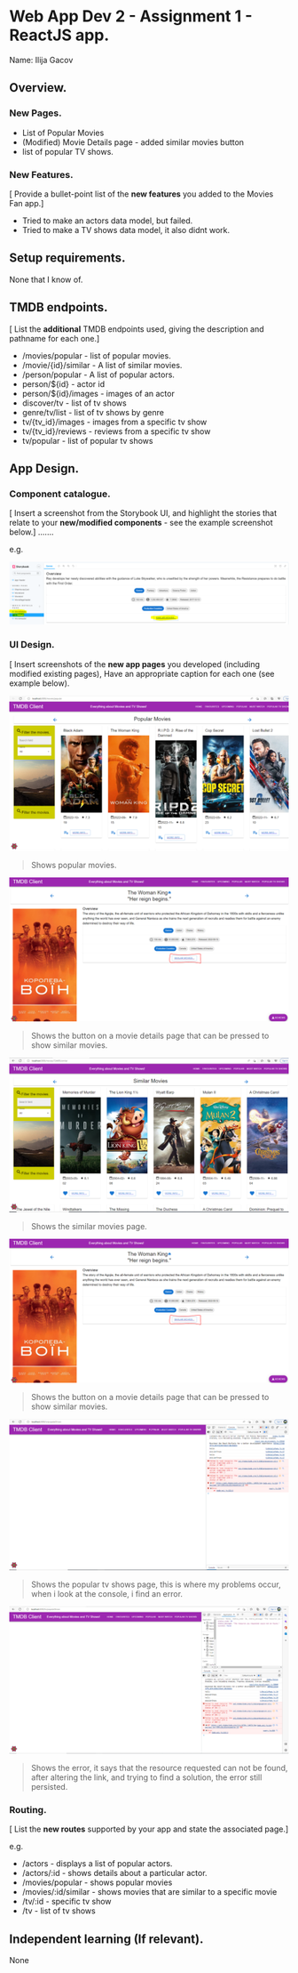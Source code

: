# Web App Dev 2 - Assignment 1 - ReactJS app.

Name: Ilija Gacov
## Overview.

### New Pages.

+ List of Popular Movies
+ (Modified) Movie Details page - added similar movies button
+ list of popular TV shows.

### New Features.

[ Provide a bullet-point list of the __new features__ you added to the Movies Fan app.] 
 
+ Tried to make an actors data model, but failed.
+ Tried to make a TV shows data model, it also didnt work.

## Setup requirements.

None that I know of.

## TMDB endpoints.

[ List the __additional__ TMDB endpoints used, giving the description and pathname for each one.] 

+ /movies/popular - list of popular movies.
+ /movie/{id}/similar - A list of similar movies. 
+ /person/popular - A list of popular actors.
+ person/${id} - actor id
+ person/${id}/images - images of an actor
+ discover/tv - list of tv shows
+ genre/tv/list - list of tv shows by genre
+ tv/{tv_id}/images - images from a specific tv show
+ tv/{tv_id}/reviews - reviews from a specific tv show
+ tv/popular - list of popular tv shows

## App Design.

### Component catalogue.

[ Insert a screenshot from the Storybook UI, and highlight the stories that relate to your __new/modified components__ - see the example screenshot below.] .......

e.g.

![](./images/storybook.PNG)

### UI Design.

[ Insert screenshots of the __new app pages__ you developed (including modified existing pages), Have an appropriate caption for each one (see example below).

![ ](./images/popularmovies.png)

>Shows popular movies.

![ ](./images/similarbutton.png)

>Shows the button on a movie details page that can be pressed to show similar movies.

![ ](./images/similarmovies.png)

>Shows the similar movies page.

![ ](./images/similarbutton.png)

>Shows the button on a movie details page that can be pressed to show similar movies.

![ ](./images/popularShows.png)

>Shows the popular tv shows page, this is where my problems occur, when i look at the console, i find an error.

![ ](./images/error.png)

>Shows the error, it says that the resource requested can not be found, after altering the link, and trying to find a solution, the error still persisted.

### Routing.

[ List the __new routes__ supported by your app and state the associated page.]

e.g. 

+ /actors - displays a list of popular actors.
+ /actors/:id - shows details about a particular actor.
+ /movies/popular - shows popular movies
+ /movies/:id/similar - shows movies that are similar to a specific movie
+ /tv/:id - specific tv show
+ /tv - list of tv shows

## Independent learning (If relevant).

None